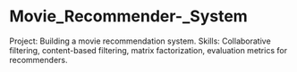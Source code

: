 # Movie_Recommender-_System
Project: Building a movie recommendation system.
Skills: Collaborative filtering, content-based filtering, matrix factorization, evaluation metrics for recommenders.
